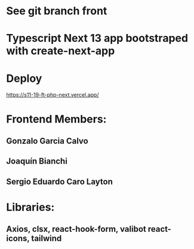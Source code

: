 

# See git branch front
# Typescript Next 13 app  bootstraped with create-next-app

# Deploy 
https://s11-19-ft-php-next.vercel.app/

# Frontend Members:

## Gonzalo Garcia Calvo
## Joaquín Bianchi
## Sergio Eduardo Caro Layton

# Libraries:
## Axios, clsx, react-hook-form, valibot react-icons, tailwind





